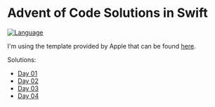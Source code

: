 # Advent of Code Solutions in Swift

[![Language](https://img.shields.io/badge/language-Swift-red.svg)](https://swift.org)

I'm using the template provided by Apple that can be found [here](https://github.com/apple/swift-aoc-starter-example).

Solutions:
- [Day 01](https://github.com/kasrababaei/advent-of-code/blob/main/Sources/Day01.swift)
- [Day 02](https://github.com/kasrababaei/advent-of-code/blob/main/Sources/Day02.swift)
- [Day 03](https://github.com/kasrababaei/advent-of-code/blob/main/Sources/Day03.swift)
- [Day 04](https://github.com/kasrababaei/advent-of-code/blob/main/Sources/Day04.swift)
